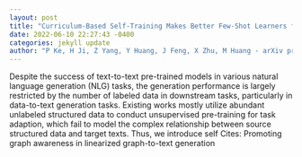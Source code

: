 ```yaml
--- 
layout: post 
title: "Curriculum-Based Self-Training Makes Better Few-Shot Learners for Data-to-Text Generation" 
date: 2022-06-10 22:27:43 -0400 
categories: jekyll update 
author: "P Ke, H Ji, Z Yang, Y Huang, J Feng, X Zhu, M Huang - arXiv preprint arXiv , 2022" 
--- 
```

Despite the success of text-to-text pre-trained models in various natural language generation (NLG) tasks, the generation performance is largely restricted by the number of labeled data in downstream tasks, particularly in data-to-text generation tasks. Existing works mostly utilize abundant unlabeled structured data to conduct unsupervised pre-training for task adaption, which fail to model the complex relationship between source structured data and target texts. Thus, we introduce self Cites: Promoting graph awareness in linearized graph-to-text generation